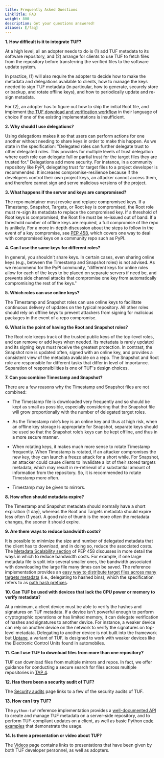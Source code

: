 ```yaml
---
title: Frequently Asked Questions
LinkTitle: FAQ
weight: 800
description: Get your questions answered!
aliases: [/faq]
---
```


**1. How difficult is it to integrate TUF?**

At a high level, all an adopter needs to do is (1) add TUF metadata to its
software repository, and (2) arrange for clients to use TUF to fetch files from
the repository before transferring the verified files to the software update
system.

In practice, (1) will also require the adopter to decide how to make the
metadata and delegations available to clients, how to manage the keys needed to
sign TUF metadata (in particular, how to generate, securely store or backup, and
rotate offline keys), and how to periodically update and re-sign metadata.

For (2), an adopter has to figure out how to ship the initial Root file, and
implement
[the TUF download and verification workflow](/specification/latest/#detailed-client-workflow)
in their language of choice if one of the existing implementations is
insufficient.

**2. Why should I use delegations?**

Using delegations makes it so that users can perform actions for one another
without needing to share keys in order to make this happen. As we state in the
specification: "Delegated roles can further delegate trust to other delegated
roles. This provides for multiple levels of trust delegation where each role can
delegate full or partial trust for the target files they are trusted for."
Delegations add more security. For instance, in a community repository like
PyPI, delegating trust for target files to a project developer is recommended.
It increases compromise-resilience because if the developers control their own
project keys, an attacker cannot access them, and therefore cannot sign and
serve malicious versions of the project.

**3. What happens if the server and keys are compromised?**

The repo maintainer must revoke and replace compromised keys. If a Timestamp,
Snapshot, Targets, or Root key is compromised, the Root role must re-sign its
metadata to replace the compromised key. If a threshold of Root keys is
compromised, the Root file must be re-issued out of band. If a threshold number
of offline keys are required, a full compromise of the repo is unlikely. For a
more in-depth discussion about the steps to follow in the event of a key
compromise, see
[PEP 458](https://www.python.org/dev/peps/pep-0458/#in-the-event-of-a-key-compromise),
which covers one way to deal with compromised keys on a community repo such as
PyPI.

**4. Can I use the same keys for different roles?**

In general, you shouldn't share keys. In certain cases, even sharing online keys
(e.g., between the Timestamp and Snapshot roles) is not advised. As we recommend
for the PyPI community, "different keys for online roles allow for each of the
keys to be placed on separate servers if need be, and prevents side channel
attacks that compromise one key from automatically compromising the rest of the
keys."

**5. Which roles can use online keys?**

The Timestamp and Snapshot roles can use online keys to facilitate continuous
delivery of updates on the typical repository. All other roles should rely on
offline keys to prevent attackers from signing for malicious packages in the
event of a repo compromise.

**6. What is the point of having the Root and Snapshot roles?**

The Root role keeps track of the trusted public keys of the top-level roles, and
can remove or add keys when needed. Its metadata is rarely updated and its
signing keys must receive the greatest protection. In contrast, the Snapshot
role is updated often, signed with an online key, and provides a consistent view
of the metadata available on a repo. The Snapshot and Root role are responsible
for different tasks that differ in level of importance. Separation of
responsibilities is one of TUF's design choices.

**7. Can you combine Timestamp and Snapshot?**

There are a few reasons why the Timestamp and Snapshot files are not combined:

- The Timestamp file is downloaded very frequently and so should be kept as
  small as possible, especially considering that the Snapshot file will grow
  proportionally with the number of delegated target roles.

- As the Timestamp role’s key is an online key and thus at high risk, when an
  offline key storage is appropriate for Snapshot, separate keys should be used
  so that the Snapshot role’s keys can be kept offline, and thus in a more
  secure manner.

- When rotating keys, it makes much more sense to rotate Timestamp frequently.
  When Timestamp is rotated, if an attacker compromises the new key, they can
  launch a freeze attack for a short while. For Snapshot, an attacker could
  cause clients to invalidate a lot of their stored targets metadata, which may
  result in re-retrieval of a substantial amount of information from the
  repository. So, it is recommended to rotate Timestamp more often.

- Timestamp may be given to mirrors.

**8. How often should metadata expire?**

The Timestamp and Snapshot metadata should normally have a short expiration (1
day), whereas the Root and Targets metadata should expire less often (1 year). A
good rule of thumb is the more often the metadata changes, the sooner it should
expire.

**9. Are there ways to reduce bandwidth costs?**

It is possible to minimize the size and number of delegated metadata that the
client has to download, and in doing so, reduce the associated costs. The
[Metadata Scalability section](https://www.python.org/dev/peps/pep-0458/#metadata-scalability)
of PEP 458 discusses in more detail the ways in which to reduce bandwidth costs.
For example, if one large metadata file is split into several smaller ones, the
bandwidth associated with downloading the large file many times can be saved.
The reference implementation provides an
[easy way to distribute target files across many targets metadata](https://github.com/theupdateframework/python-tuf/blob/v0.20.0/examples/repo_example/hashed_bin_delegation.py)
(i.e., delegating to hashed bins), which the specification refers to as
[path hash prefixes](/specification/latest/#path_hash_prefixes).

**10. Can TUF be used with devices that lack the CPU power or memory to verify
metadata?**

At a minimum, a client device must be able to verify the hashes and signatures
on TUF metadata. If a device isn't powerful enough to perform cryptographic
operations or has limited memory, it can delegate verification of hashes and
signatures to another device. For instance, a weaker device can rely on another
device on the network to verify the signatures on top-level metadata. Delegating
to another device is not built into the framework but
[Uptane](https://uptane.github.io/), a variant of TUF, is designed to work with
weaker devices like the Electronic Control Units found in automobiles.

**11. Can I use TUF to download files from more than one repository?**

TUF can download files from multiple mirrors and repos. In fact, we offer
guidance for conducting a secure search for files across multiple repositories
in [TAP 4](https://github.com/theupdateframework/taps/blob/master/tap4.md).

**12. Has there been a security audit of TUF?**

The [Security audits](docs/security/audits/) page links to a few of the security
audits of TUF.

**13. How can I try TUF?**

The `python-tuf` reference implementation provides a
[well-documented API](https://theupdateframework.readthedocs.io/en/latest/api/api-reference.html)
to create and manage TUF metadata on a server-side repository, and to perform
TUF-compliant updates on a client, as well as basic Python
[code examples](https://github.com/theupdateframework/python-tuf/tree/develop/examples)
that demonstrate the usage.

**14. Is there a presentation or video about TUF?**

The [Videos](/resources/videos/) page contains links to presentations that have
been given by both TUF developer personnel, as well as adopters.
